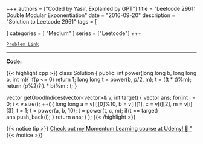 
+++
authors = ["Coded by Yasir, Explained by GPT"]
title = "Leetcode 2961: Double Modular Exponentiation"
date = "2016-09-20"
description = "Solution to Leetcode 2961"
tags = [
    
]
categories = [
    "Medium"
]
series = ["Leetcode"]
+++



[`Problem Link`](https://leetcode.com/problems/double-modular-exponentiation/description/)

---

**Code:**

{{< highlight cpp >}}
class Solution {
public:
    int power(long long b, long long p, int m){
    if(p <= 0) return 1;
    long long t = power(b, p/2, m);
    t = ((t * t)%m);
    return (p%2)?(t * b)%m : t;
}

vector<int> getGoodIndices(vector<vector<int>>& v, int target) {
    vector<int> ans;
    for(int i = 0; i < v.size(); ++i){
        long long a = v[i][0]%10, b = v[i][1], c = v[i][2], m = v[i][3], t = 1;
        t = power(a, b, 10);
        t = power(t, c, m);
        if(t == target) ans.push_back(i);
    }
    return ans;
}
};
{{< /highlight >}}



{{< notice tip >}}
[Check out my Momentum Learning course at Udemy! 🚀 "](https://www.udemy.com/course/blind-75-the-data-structures-and-algorithms-essentials/)
{{< /notice >}}

